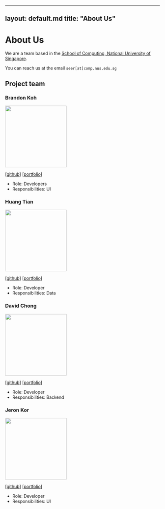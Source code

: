 



































---
  layout: default.md
  title: "About Us"
---

# About Us

We are a team based in the [School of Computing, National University of Singapore](http://www.comp.nus.edu.sg).

You can reach us at the email `seer[at]comp.nus.edu.sg`

## Project team

### Brandon Koh

<img src="images/brvndonkoh.png" width="200px">

[[github](http://github.com/brvndonkoh)]
[[portfolio](team/brvndonkoh.md)]

* Role: Developers
* Responsibilities: UI

### Huang Tian

<img src="images/huangtian666.png" width="200px">

[[github](http://github.com/huangtian666)] [[portfolio](team/huangtian666.md)]

* Role: Developer
* Responsibilities: Data

### David Chong

<img src="images/davidchongg.png" width="200px">

[[github](http://github.com/davidchongg)]
[[portfolio](team/davidchongg.md)]

* Role: Developer
* Responsibilities: Backend

### Jeron Kor

<img src="images/jeronkk.png" width="200px">

[[github](http://github.com/jeronkk)]
[[portfolio](team/jeronkk.md)]

* Role: Developer
* Responsibilities: UI
